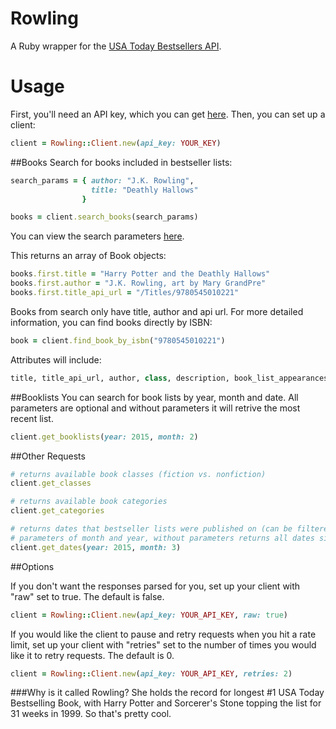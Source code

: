 # Rowling

A Ruby wrapper for the [USA Today Bestsellers API](http://developer.usatoday.com/docs/read/bestselling_books).

# Usage

First, you'll need an API key, which you can get [here](http://developer.usatoday.com/member/register). Then, you can set up a client:

```ruby
client = Rowling::Client.new(api_key: YOUR_KEY)
```

##Books
Search for books included in bestseller lists:

```ruby
search_params = { author: "J.K. Rowling",
                  title: "Deathly Hallows"
                }

books = client.search_books(search_params)
```

You can view the search parameters [here]( http://developer.usatoday.com/docs/read/bestselling_books#parameters).


This returns an array of Book objects:

```ruby
books.first.title = "Harry Potter and the Deathly Hallows"
books.first.author = "J.K. Rowling, art by Mary GrandPre"
books.first.title_api_url = "/Titles/9780545010221"
```

Books from search only have title, author and api url. For more detailed information, you can find books directly by ISBN:

```ruby
book = client.find_book_by_isbn("9780545010221")
```
Attributes will include: 

```ruby
title, title_api_url, author, class, description, book_list_appearances, highest_rank, ranks
```

##Booklists
You can search for book lists by year, month and date. All parameters are optional and without parameters it will retrive the most recent list.

```ruby
client.get_booklists(year: 2015, month: 2)
```

##Other Requests

```ruby
# returns available book classes (fiction vs. nonfiction)
client.get_classes

# returns available book categories
client.get_categories

# returns dates that bestseller lists were published on (can be filtered by using 
# parameters of month and year, without parameters returns all dates since Oct. 1993)
client.get_dates(year: 2015, month: 3)
```

##Options

If you don't want the responses parsed for you, set up your client with "raw" set to true. The default is false.

```ruby
client = Rowling::Client.new(api_key: YOUR_API_KEY, raw: true)
```

If you would like the client to pause and retry requests when you hit a rate limit, set up your client with "retries" set to the number of times you would like it to retry requests. The default is 0.

```ruby
client = Rowling::Client.new(api_key: YOUR_API_KEY, retries: 2)
```

###Why is it called Rowling?
She holds the record for longest #1 USA Today Bestselling Book, with Harry Potter and Sorcerer's Stone topping the list for 31 weeks in 1999. So that's pretty cool.

